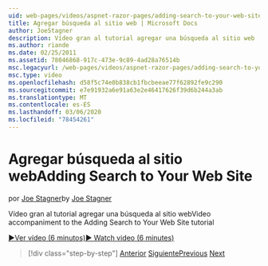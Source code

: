 ```yaml
---
uid: web-pages/videos/aspnet-razor-pages/adding-search-to-your-web-site
title: Agregar búsqueda al sitio web | Microsoft Docs
author: JoeStagner
description: Vídeo gran al tutorial agregar una búsqueda al sitio web
ms.author: riande
ms.date: 02/25/2011
ms.assetid: 78046868-917c-473e-9c89-4ad28a76514b
msc.legacyurl: /web-pages/videos/aspnet-razor-pages/adding-search-to-your-web-site
msc.type: video
ms.openlocfilehash: d58f5c74e0b838cb1fbcbeeae77f62892fe9c290
ms.sourcegitcommit: e7e91932a6e91a63e2e46417626f39d6b244a3ab
ms.translationtype: MT
ms.contentlocale: es-ES
ms.lasthandoff: 03/06/2020
ms.locfileid: "78454261"
---
```

# <a name="adding-search-to-your-web-site"></a><span data-ttu-id="e3ea4-103">Agregar búsqueda al sitio web</span><span class="sxs-lookup"><span data-stu-id="e3ea4-103">Adding Search to Your Web Site</span></span>

<span data-ttu-id="e3ea4-104">por [Joe Stagner](https://github.com/JoeStagner)</span><span class="sxs-lookup"><span data-stu-id="e3ea4-104">by [Joe Stagner](https://github.com/JoeStagner)</span></span>

<span data-ttu-id="e3ea4-105">Vídeo gran al tutorial agregar una búsqueda al sitio web</span><span class="sxs-lookup"><span data-stu-id="e3ea4-105">Video accompaniment to the Adding Search to Your Web Site tutorial</span></span>

[<span data-ttu-id="e3ea4-106">&#9654;Ver vídeo (6 minutos)</span><span class="sxs-lookup"><span data-stu-id="e3ea4-106">&#9654; Watch video (6 minutes)</span></span>](https://channel9.msdn.com/Blogs/ASP-NET-Site-Videos/adding-search-to-your-web-site)

> [!div class="step-by-step"]
> <span data-ttu-id="e3ea4-107">[Anterior](adding-email-to-your-web-site.md)
> [Siguiente](adding-social-networking-to-your-website.md)</span><span class="sxs-lookup"><span data-stu-id="e3ea4-107">[Previous](adding-email-to-your-web-site.md)
[Next](adding-social-networking-to-your-website.md)</span></span>
